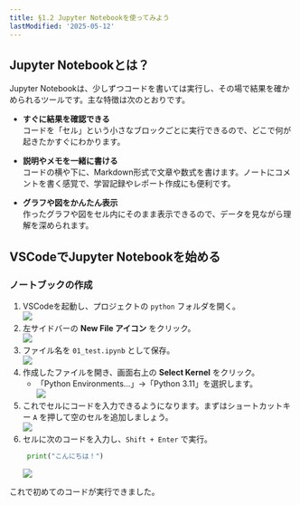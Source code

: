 ```yaml
---
title: §1.2 Jupyter Notebookを使ってみよう
lastModified: '2025-05-12'
---
```


## Jupyter Notebookとは？

Jupyter Notebookは、少しずつコードを書いては実行し、その場で結果を確かめられるツールです。主な特徴は次のとおりです。

- **すぐに結果を確認できる**  
  コードを「セル」という小さなブロックごとに実行できるので、どこで何が起きたかすぐにわかります。

- **説明やメモを一緒に書ける**  
  コードの横や下に、Markdown形式で文章や数式を書けます。ノートにコメントを書く感覚で、学習記録やレポート作成にも便利です。

- **グラフや図をかんたん表示**  
  作ったグラフや図をセル内にそのまま表示できるので、データを見ながら理解を深められます。

## VSCodeでJupyter Notebookを始める

### ノートブックの作成

1. VSCodeを起動し、プロジェクトの `python` フォルダを開く。  
   ![](/books/python_tutorial/img/1-3/0.png)
2. 左サイドバーの **New File アイコン** をクリック。  
   ![](/books/python_tutorial/img/1-3/1.png)
3. ファイル名を `01_test.ipynb` として保存。  
   ![](/books/python_tutorial/img/1-3/2.png)
4. 作成したファイルを開き、画面右上の **Select Kernel** をクリック。
    - 「Python Environments...」→「Python 3.11」を選択します。  
      ![](/books/python_tutorial/img/1-3/3.png)
5. これでセルにコードを入力できるようになります。まずはショートカットキー `A` を押して空のセルを追加しましょう。  
   ![](/books/python_tutorial/img/1-3/4.png)
6. セルに次のコードを入力し、`Shift + Enter` で実行。
    ```python
     print("こんにちは！")
    ```
    ![](/books/python_tutorial/img/1-3/5.png)

これで初めてのコードが実行できました。
